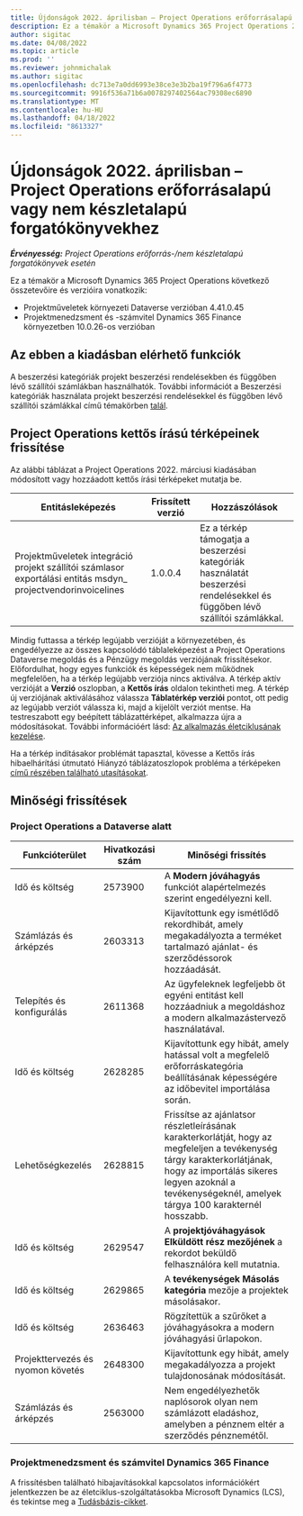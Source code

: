 ```yaml
---
title: Újdonságok 2022. áprilisban – Project Operations erőforrásalapú vagy nem készletalapú forgatókönyvekhez
description: Ez a témakör a Microsoft Dynamics 365 Project Operations 2022. áprilisi kiadásában erőforrás-/nem raktározott forgatókönyvekhez elérhető minőségi frissítésekről nyújt tájékoztatást.
author: sigitac
ms.date: 04/08/2022
ms.topic: article
ms.prod: ''
ms.reviewer: johnmichalak
ms.author: sigitac
ms.openlocfilehash: dc713e7a0dd6993e38ce3e3b2ba19f796a6f4773
ms.sourcegitcommit: 9916f536a71b6a0078297402564ac79308ec6890
ms.translationtype: MT
ms.contentlocale: hu-HU
ms.lasthandoff: 04/18/2022
ms.locfileid: "8613327"
---
```

# <a name="whats-new-april-2022---project-operations-for-resourcenon-stocked-based-scenarios"></a>Újdonságok 2022. áprilisban – Project Operations erőforrásalapú vagy nem készletalapú forgatókönyvekhez

_**Érvényesség:** Project Operations erőforrás-/nem készletalapú forgatókönyvek esetén_

Ez a témakör a Microsoft Dynamics 365 Project Operations következő összetevőire és verzióira vonatkozik:

- Projektműveletek környezeti Dataverse verzióban 4.41.0.45
- Projektmenedzsment és -számvitel Dynamics 365 Finance környezetben 10.0.26-os verzióban

## <a name="features-included-in-this-release"></a>Az ebben a kiadásban elérhető funkciók

A beszerzési kategóriák projekt beszerzési rendelésekben és függőben lévő szállítói számlákban használhatók. További információt a Beszerzési kategóriák használata projekt beszerzési rendelésekkel és függőben lévő szállítói számlákkal című témakörben [talál](configure-procurement-categories.md).

## <a name="project-operations-dual-write-maps-updates"></a>Project Operations kettős írású térképeinek frissítése

Az alábbi táblázat a Project Operations 2022. márciusi kiadásában módosított vagy hozzáadott kettős írási térképeket mutatja be.

| Entitásleképezés | Frissített verzió | Hozzászólások |
| -------------- | ------------------- | ------------|
| Projektműveletek integráció projekt szállítói számlasor exportálási entitás msdyn\_ projectvendorinvoicelines | 1.0.0.4 | Ez a térkép támogatja a beszerzési kategóriák használatát beszerzési rendelésekkel és függőben lévő szállítói számlákkal. |

Mindig futtassa a térkép legújabb verzióját a környezetében, és engedélyezze az összes kapcsolódó táblaleképezést a Project Operations Dataverse megoldás és a Pénzügy megoldás verziójának frissítésekor. Előfordulhat, hogy egyes funkciók és képességek nem működnek megfelelően, ha a térkép legújabb verziója nincs aktiválva. A térkép aktív verzióját a **Verzió** oszlopban, a **Kettős írás** oldalon tekintheti meg. A térkép új verziójának aktiválásához válassza **Táblatérkép verziói** pontot, ott pedig az legújabb verziót válassza ki, majd a kijelölt verziót mentse. Ha testreszabott egy beépített táblázattérképet, alkalmazza újra a módosításokat. További információért lásd: [Az alkalmazás életciklusának kezelése](/dynamics365/fin-ops-core/dev-itpro/data-entities/dual-write/app-lifecycle-management).

Ha a térkép indításakor problémát tapasztal, kövesse a Kettős írás hibaelhárítási útmutató Hiányzó táblázatoszlopok probléma a térképeken [című részében található utasításokat](/dynamics365/fin-ops-core/dev-itpro/data-entities/dual-write/dual-write-troubleshooting-finops-upgrades#missing-table-columns-issue-on-maps).

## <a name="quality-updates"></a>Minőségi frissítések

### <a name="project-operations-on-dataverse"></a>Project Operations a Dataverse alatt

| Funkcióterület | Hivatkozási szám | Minőségi frissítés |
| ------------ | ---------------- | -------------- |
| Idő és költség | 2573900 | A **Modern jóváhagyás** funkciót alapértelmezés szerint engedélyezni kell. |
| Számlázás és árképzés | 2603313 | Kijavítottunk egy ismétlődő rekordhibát, amely megakadályozta a terméket tartalmazó ajánlat- és szerződéssorok hozzáadását. |
| Telepítés és konfigurálás | 2611368 | Az ügyfeleknek legfeljebb öt egyéni entitást kell hozzáadniuk a megoldáshoz a modern alkalmazástervező használatával. |
| Idő és költség | 2628285 | Kijavítottunk egy hibát, amely hatással volt a megfelelő erőforráskategória beállításának képességére az időbevitel importálása során. |
|   Lehetőségkezelés| 2628815 | Frissítse az ajánlatsor részletleírásának karakterkorlátját, hogy az megfeleljen a tevékenység tárgy karakterkorlátjának, hogy az importálás sikeres legyen azoknál a tevékenységeknél, amelyek tárgya 100 karakternél hosszabb. |
| Idő és költség| 2629547 | A **projektjóváhagyások Elküldött rész mezőjének** a rekordot beküldő felhasználóra kell mutatnia. |
| Idő és költség| 2629865 | A **tevékenységek Másolás kategória** mezője a projektek másolásakor. |
| Idő és költség| 2636463 | Rögzítettük a szűrőket a jóváhagyásokra a modern jóváhagyási űrlapokon. |
| Projekttervezés és nyomon követés | 2648300 | Kijavítottunk egy hibát, amely megakadályozza a projekt tulajdonosának módosítását. |
| Számlázás és árképzés | 2563000 | Nem engedélyezhetők naplósorok olyan nem számlázott eladáshoz, amelyben a pénznem eltér a szerződés pénznemétől. |

### <a name="project-management-and-accounting-in-dynamics-365-finance"></a>Projektmenedzsment és számvitel Dynamics 365 Finance

A frissítésben található hibajavításokkal kapcsolatos információkért jelentkezzen be az életciklus-szolgáltatásokba Microsoft Dynamics (LCS), és tekintse meg a [Tudásbázis-cikket](https://fix.lcs.dynamics.com/Issue/Details?bugId=662864).
